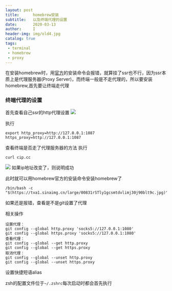 ```yaml
---
layout: post
title:      homebrew安装
subtitle:   以及终端代理的设置
date:       2020-03-13
author:     I
header-img: img/old4.jpg
catalog: true
tags:
 - terminal
 - homebrew
 - proxy
---
```


在安装homebrew时，用[官方](https://brew.sh)的安装命令会报错，就算挂了ssr也不行，因为ssr本质上是代理服务器(Proxy Server)，而终端一般是不走代理的，所以要安装homebrew,首先要让终端走代理
### 终端代理的设置
首先查看自己ssr的http代理设置
![](https://tva1.sinaimg.cn/large/00831rSTly1gcsmdxx8hpj308x097dg6.jpg)

执行
```
export http_proxy=http://127.0.0.1:1087 https_proxy=http://127.0.0.1:1087
```
查看终端是否走了代理服务器的方法
执行
```
curl cip.cc
```
![](https://tva1.sinaimg.cn/large/00831rSTly1gcyigf38pnj30j90blaaf.jpg)
如果ip地址改变了，则说明成功

此时就可以用homebrew官方的安装命令安装homebrew了
```
/bin/bash -c "$(https://tva1.sinaimg.cn/large/00831rSTly1gcsmtdvlimj30j90blt9c.jpg)"
```
如果还是报错，查看是不是git设置了代理

相关操作
```
设置代理：
git config --global http.proxy 'socks5://127.0.0.1:1080' 
git config --global https.proxy 'socks5://127.0.0.1:1080'
查看代理：
git config --global --get http.proxy
git config --global --get https.proxy
取消代理：
git config --global --unset http.proxy
git config --global --unset https.proxy
```

设置快捷短语alias

zsh的配置文件位于`~/.zshrc`每次启动时都会首先执行
